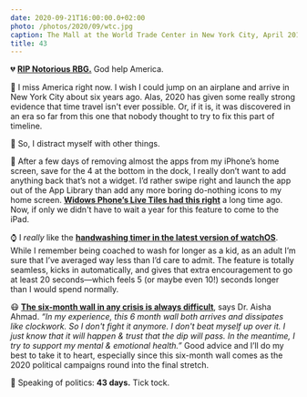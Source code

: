 ```yaml
---
date: 2020-09-21T16:00:00.0+02:00
photo: /photos/2020/09/wtc.jpg
caption: The Mall at the World Trade Center in New York City, April 2019.
title: 43
---
```


💔 **[RIP Notorious RBG.][rbg]** God help America.

🛫 I miss America right now. I wish I could jump on an airplane and arrive in New York City about six years ago. Alas, 2020 has given some really strong evidence that time travel isn't ever possible. Or, if it is, it was discovered in an era so far from this one that nobody thought to try to fix this part of timeline.

🐶 So, I distract myself with other things.

📱 After a few days of removing almost the apps from my iPhone’s home screen, save for the 4 at the bottom in the dock, I really don’t want to add anything back that’s not a widget. I’d rather swipe right and launch the app out of the App Library than add any more boring do-nothing icons to my home screen. **[Widows Phone’s Live Tiles had this right][1]** a long time ago. Now, if only we didn't have to wait a year for this feature to come to the iPad.

⌚ I _really_ like the **[handwashing timer in the latest version of watchOS][0]**. While I remember being coached to wash for longer as a kid, as an adult I’m sure that I’ve averaged way less than I’d care to admit. The feature is totally seamless, kicks in automatically, and gives that extra encouragement to go at least 20 seconds—which feels 5 (or maybe even 10!) seconds longer than I would spend normally. 

😷 **[The six-month wall in any crisis is always difficult][2]**, says Dr. Aisha Ahmad. _“In my experience, this 6 month wall both arrives and dissipates like clockwork. So I don't fight it anymore. I don't beat myself up over it. I just know that it will happen & trust that the dip will pass. In the meantime, I try to support my mental & emotional health.”_ Good advice and I’ll do my best to take it to heart, especially since this six-month wall comes as the 2020 political campaigns round into the final stretch.

📅 Speaking of politics: **43 days.** Tick tock.

[rbg]: https://www.vox.com/2020/9/18/20917757/justice-ginsburg-ruth-bader-ginsburg-dies
[0]: https://appleinsider.com/articles/20/09/19/how-to-use-the-handwashing-feature-on-the-apple-watch 
[1]: https://youtu.be/J1DbAIAOeYA
[2]: https://twitter.com/ProfAishaAhmad/status/1307697965260328961 
